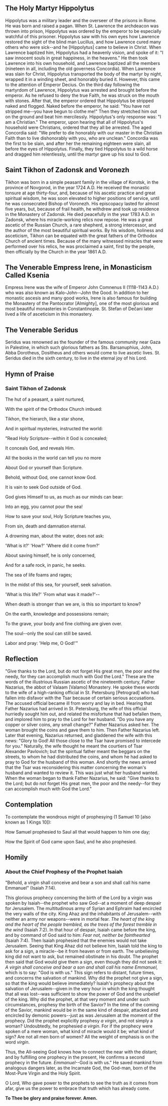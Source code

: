 ## The Holy Martyr Hippolytus

Hippolytus was a military leader and the overseer of the prisons in Rome. He was born and raised a pagan. When St. Lawrence the archdeacon was thrown into prison, Hippolytus was ordered by the emperor to be especially watchful of this prisoner. Hippolytus saw with his own eyes how Lawrence restored the sight of the blind man Lucillus, and how Lawrence cured many others who were sick--and he [Hippolytus] came to believe in Christ. When Lawrence baptized him, Hippolytus had a heavenly vision, and spoke of it: "I saw innocent souls in great happiness, in the heavens." He then took Lawrence into his own household, and Lawrence baptized all the members (nineteen in all, including the old governess Concordia). When Lawrence was slain for Christ, Hippolytus transported the body of the martyr by night, wrapped it in a winding sheet, and honorably buried it. However, this came to the attention of Emperor Decius. On the third day following the martyrdom of Lawrence, Hippolytus was arrested and brought before the emperor. As he refused to deny the true Faith, he was struck on the mouth with stones. After that, the emperor ordered that Hippolytus be stripped naked and flogged. Naked before the emperor, he said: "You have not stripped me--you have begun to clothe me!" Then they stretched him out on the ground and beat him mercilessly. Hippolytus's only response was: "I am a Christian." The emperor, upon hearing that all of Hippolytus's household were Christians, ordered that they all be arrested. The aged Concordia said: "We prefer to die honorably with our master in the Christian Faith than to live dishonorably with you, who are unclean." Concordia was the first to be slain, and after her the remaining eighteen were slain, all before the eyes of Hippolytus. Finally, they tied Hippolytus to a wild horse and dragged him relentlessly, until the martyr gave up his soul to God.

## Saint Tikhon of Zadonsk and Voronezh

Tikhon was born in a simple peasant family in the village of Korotsk, in the province of Novgorod, in the year 1724 A.D. He received the monastic tonsure at age thirty-four, and, because of his ascetic practice and great spiritual wisdom, he was soon elevated to higher positions of service, until he was consecrated Bishop of Voronezh. His episcopacy lasted for almost five years, but, because of frail health, he withdrew and took up residence in the Monastery of Zadonsk. He died peacefully in the year 1783 A.D. in Zadonsk, where his miracle-working relics now repose. He was a great ascetic of the Russian Church, a rare shepherd, a strong intercessor, and the author of the most beautiful spiritual works. By his wisdom, holiness and asceticism, Tikhon can be equated with the great fathers of the Orthodox Church of ancient times. Because of the many witnessed miracles that were performed over his relics, he was proclaimed a saint, first by the people, then officially by the Church in the year 1861 A.D.

## The Venerable Empress Irene, in Monasticism Called Ksenia

Empress Irene was the wife of Emperor John Comnenus II (1118-1143 A.D.) who was also known as Kalo-John--John the Good. In addition to her monastic ascesis and many good works, Irene is also famous for building the Monastery of the Pantocrator [Almighty], one of the most glorious and most beautiful monasteries in Constantinople. St. Stefan of Dečani later lived a life of asceticism in this monastery.

## The Venerable Seridus

Seridus was renowned as the founder of the famous community near Gaza in Palestine, in which such glorious fathers as Sts. Barsanuphius, John, Abba Dorotheus, Dositheus and others would come to live ascetic lives. St. Seridus died in the sixth century, to live in the eternal joy of his Lord.

## Hymn of Praise

### Saint Tikhon of Zadonsk

The hut of a peasant, a saint nurtured,

With the spirit of the Orthodox Church imbued:

Tikhon, the hierarch, like a star shone,

And in spiritual mysteries, instructed the world:

"Read Holy Scripture--within it God is concealed;

It conceals God, and reveals Him.

All the books in the world can tell you no more

About God or yourself than Scripture.

Behold, without God, one cannot know God.

It is vain to seek God outside of God.

God gives Himself to us, as much as our minds can bear:

Into an egg, you cannot pour the sea!

How to save your soul, Holy Scripture teaches you,

From sin, death and damnation eternal.

A drowning man, about the water, does not ask:

'What is it?' 'How?' 'Where did it come from?'

About saving himself, he is only concerned,

And for a safe rock, in panic, he seeks.

The sea of life foams and rages;

In the midst of this sea, for yourself, seek salvation.

'What is this life?' 'From what was it made?'--

When death is stronger than we are, is this so important to know?

On the earth, knowledge and possessions remain;

To the grave, your body and fine clothing are given over.

The soul--only the soul can still be saved.

Labor and pray: 'Help me, O God!'"

## Reflection

"Give thanks to the Lord, but do not forget His great men, the poor and the needy, for they can accomplish much with God the Lord." These are the words of the illustrious Russian ascetic of the nineteenth century, Father Nazarius, the abbot of Valaam [Valamo] Monastery. He spoke these words to the wife of a high-ranking official in St. Petersburg [Petrograd] who had fallen into disfavor with the Tsar because of certain serious accusations. The accused official became ill from worry and lay in bed. Hearing that Father Nazarius had arrived in St. Petersburg, the wife of this official hurriedly sought him out, and related the misfortune that had befallen them, and implored him to pray to the Lord for her husband. "Do you have any copper or silver coins, any small change?" Father Nazarius asked her. The woman brought the coins and gave them to him. Then Father Nazarius left. Later that evening, Nazarius returned, and gladdened the wife with this news: "Glory to God! All those close to the Tsar have promised to intercede for you." Naturally, the wife thought he meant the courtiers of Tsar Alexander Pavlovich; but the spiritual father meant the beggars on the streets, to whom he had distributed the coins, and whom he had asked to pray to God for the husband of this woman. And shortly the news arrived that the Tsar was reconsidering this matter concerning the woman's husband and wanted to review it. This was just what her husband wanted. When the woman began to thank Father Nazarius, he said: "Give thanks to the Lord; but do not forget His great men, the poor and the needy--for they can accomplish much with God the Lord."

## Contemplation

To contemplate the wondrous might of prophesying (1 Samuel 10 [also known as 1 Kings 10]):

How Samuel prophesied to Saul all that would happen to him one day;

How the Spirit of God came upon Saul, and he also prophesied.

## Homily

### About the Chief Prophesy of the Prophet Isaiah

"Behold, a virgin shall conceive and bear a son and shall call his name Emmanuel" (Isaiah 7:14).

This glorious prophecy concerning the birth of the Lord by a virgin was spoken by Isaiah--the prophet who saw God--at a moment of deep despair for Jerusalem. The multitudinous army of Syrian and Ephraim had encircled the very walls of the city. King Ahaz and the inhabitants of Jerusalem--with neither an army nor weapons--were in mortal fear. *The heart of the king and the heart of the people trembled, as the trees of the forest tremble in the wind* (Isaiah 7:2). In that hour of despair, Isaiah came before the king, and by command of God said to him: *Fear not, neither be fainthearted* (Isaiah 7:4). Then Isaiah prophesied that the enemies would not take Jerusalem. Seeing that King Ahaz did not believe him, Isaiah told the king to ask for a sign, a miracle--be it from heaven or from earth. The unbelieving king did not want to ask, but remained obstinate in his doubt. The prophet then said that God would give them a sign, even though they did not seek it: *A virgin shall conceive and bear a son and shall call his name Emmanuel,* which is to say: "God is with us." This sign refers to distant, future times, and concerns the salvation of mankind. Why did the prophet not give a sign, so that the king would believe immediately? Isaiah's prophecy about the salvation of Jerusalem--given in the very hour in which the king thought that all was lost--was sufficient to show the power of God and the unbelief of the king. Why did the prophet, at that very moment and under such circumstances, prophesy the birth of the Savior? In the time of the coming of the Savior, mankind would be in the same kind of despair, attacked and encircled by demonic powers--just as was Jerusalem at the moment of the prophecy. Did the prophet explicitly prophesy *a virgin*, and not simply a woman? Undoubtedly, he prophesied *a virgin*. For if the prophecy were spoken of a mere woman, what kind of miracle would it be; what kind of sign? Are not all men born of women? All the weight of emphasis is on the word *virgin*.

Thus, the All-seeing God knows how to connect the near with the distant; and by fulfilling one prophecy in the present, He confirms a second prophecy in the future. *Emmanuel*--God is with us." He saved mankind from analogous dangers later, as the Incarnate God, the God-man, born of the Most-Pure Virgin and the Holy Spirit.

O Lord, Who gave power to the prophets to see the truth as it comes from afar, give us the power to embrace that truth which has already come.

**To Thee be glory and praise forever. Amen.**
